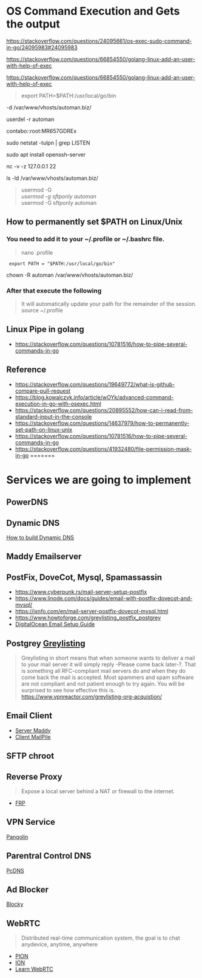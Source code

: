 # OS Command Execution and Gets the output

https://stackoverflow.com/questions/24095661/os-exec-sudo-command-in-go/24095983#24095983

https://stackoverflow.com/questions/66854550/golang-linux-add-an-user-with-help-of-exec

https://stackoverflow.com/questions/66854550/golang-linux-add-an-user-with-help-of-exec

> export PATH=$PATH:/usr/local/go/bin

-d /var/www/vhosts/automan.biz/

userdel -r automan

contabo::root:MR657GDREx

sudo netstat -tulpn | grep LISTEN

sudo apt install openssh-server

nc -v -z 127.0.0.1 22

ls -ld /var/www/vhosts/automan.biz/

> usermod -G \
> *usermod -g sftponly automan* \
> usermod -G sftponly automan

## How to permanently set $PATH on Linux/Unix
### You need to add it to your ~/.profile or ~/.bashrc file. 
> nano .profile
```
 export PATH = "$PATH:/usr/local/go/bin"

```
chown -R automan /var/www/vhosts/automan.biz/
### After that execute the following
> It will automatically update your path for the remainder of the session. \
> source ~/.profile


## Linux Pipe in golang
* https://stackoverflow.com/questions/10781516/how-to-pipe-several-commands-in-go

## Reference
* https://stackoverflow.com/questions/19649772/what-is-github-compare-pull-request
* https://blog.kowalczyk.info/article/wOYk/advanced-command-execution-in-go-with-osexec.html
* https://stackoverflow.com/questions/20895552/how-can-i-read-from-standard-input-in-the-console
* https://stackoverflow.com/questions/14637979/how-to-permanently-set-path-on-linux-unix
* https://stackoverflow.com/questions/10781516/how-to-pipe-several-commands-in-go
* https://stackoverflow.com/questions/41932480/file-permission-mask-in-go
=======
# Services we are going to implement

## PowerDNS

## Dynamic DNS
[How to build Dynamic DNS](http://mkaczanowski.com/golang-build-dynamic-dns-service-go/)

## Maddy Emailserver

## PostFix, DoveCot, Mysql, Spamassassin

* https://www.cyberpunk.rs/mail-server-setup-postfix
* https://www.linode.com/docs/guides/email-with-postfix-dovecot-and-mysql/
* https://ixnfo.com/en/mail-server-postfix-dovecot-mysql.html
* https://www.howtoforge.com/greylisting_postfix_postgrey
* [DigitalOcean Email Setup Guide](https://www.digitalocean.com/community/tutorials/how-to-configure-a-mail-server-using-postfix-dovecot-mysql-and-spamassassin)

## Postgrey [Greylisting](https://github.com/schweikert/postgrey)
> Greylisting in short means that when someone wants to deliver a mail to your mail server it will simply reply -Please come back later-?. That is something all RFC-compliant mail servers do and when they do come back the mail is accepted. Most spammers and spam software are not compliant and not patient enough to try again. You will be surprised to see how effective this is. 
> https://www.vpnreactor.com/greylisting-org-acquistion/

## Email Client
* [Server Maddy](https://brianlovin.com/hn/27557542)
* [Client MailPile](https://www.mailpile.is)

## SFTP chroot

## Reverse Proxy
> Expose a local server behind a NAT or firewall to the internet.
* [FRP](https://github.com/mateors/frp)

## VPN Service
[Pangolin](https://github.com/xitongsys/pangolin)

## Parentral Control DNS
[PcDNS](https://github.com/meggarr/pcdns)

## Ad Blocker 
[Blocky](https://github.com/0xERR0R/blocky)

## WebRTC
 > Distributed real-time communication system, the goal is to chat anydevice, anytime, anywhere
 
* [PION](https://github.com/pion/webrtc)
* [ION](https://github.com/pion/ion)
* [Learn WebRTC](https://webrtcforthecurious.com)
